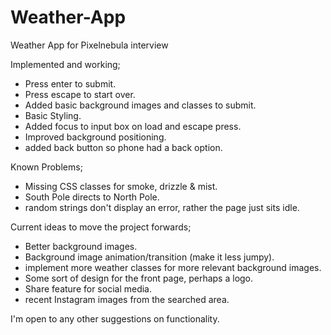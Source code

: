 # Weather-App
Weather App for Pixelnebula interview

Implemented and working;

- Press enter to submit.
- Press escape to start over.
- Added basic background images and classes to submit.
- Basic Styling.
- Added focus to input box on load and escape press.
- Improved background positioning.
- added back button so phone had a back option.

Known Problems;

- Missing CSS classes for smoke, drizzle & mist.
- South Pole directs to North Pole.
- random strings don't display an error, rather the page just sits idle.

Current ideas to move the project forwards;

- Better background images.
- Background image animation/transition (make it less jumpy).
- implement more weather classes for more relevant background images.
- Some sort of design for the front page, perhaps a logo.
- Share feature for social media.
- recent Instagram images from the searched area.

I'm open to any other suggestions on functionality.
